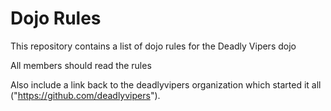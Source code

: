 Dojo Rules
==========

This repository contains a list of dojo rules for the Deadly Vipers dojo

All members should read the rules

Also include a link back to the deadlyvipers organization which started it all ("https://github.com/deadlyvipers").

